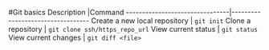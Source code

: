 #Git basics
Description                     |Command
--------------------------------|----------------------------------
Create a new local repository   | `git init`
Clone a repository              | `git clone ssh/https_repo_url`
View current status             | `git status`
View current changes            | `git diff <file>`